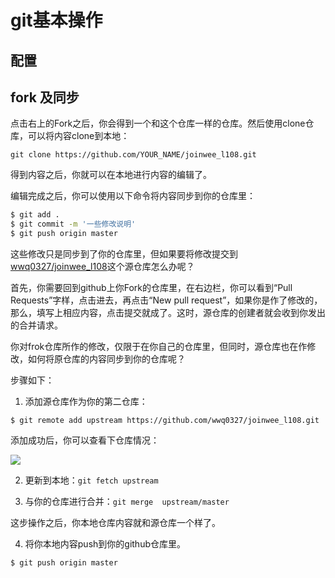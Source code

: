 # git基本操作

## 配置

## fork 及同步

点击右上的Fork之后，你会得到一个和这个仓库一样的仓库。然后使用clone仓库，可以将内容clone到本地：

`git clone https://github.com/YOUR_NAME/joinwee_l108.git`

得到内容之后，你就可以在本地进行内容的编辑了。

编辑完成之后，你可以使用以下命令将内容同步到你的仓库里：

```bash
$ git add .
$ git commit -m '一些修改说明'
$ git push origin master
```

这些修改只是同步到了你的仓库里，但如果要将修改提交到[wwq0327/joinwee_l108](https://github.com/wwq0327/joinwee_l108)这个源仓库怎么办呢？

首先，你需要回到github上你Fork的仓库里，在右边栏，你可以看到“Pull Requests”字样，点击进去，再点击“New pull request”，如果你是作了修改的，那么，填写上相应内容，点击提交就成了。这时，源仓库的创建者就会收到你发出的合并请求。

你对frok仓库所作的修改，仅限于在你自己的仓库里，但同时，源仓库也在作修改，如何将原仓库的内容同步到你的仓库呢？

步骤如下：

1. 添加源仓库作为你的第二仓库：

`$ git remote add upstream https://github.com/wwq0327/joinwee_l108.git`

添加成功后，你可以查看下仓库情况：

![](http://ww3.sinaimg.cn/large/603daed6gw1efijw7tiyvj20bo01rt8u.jpg)

2. 更新到本地：`git fetch upstream`

3. 与你的仓库进行合并：`git merge  upstream/master`

这步操作之后，你本地仓库内容就和源仓库一个样了。

4. 将你本地内容push到你的github仓库里。

```
$ git push origin master
```

